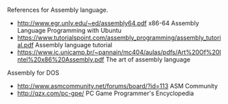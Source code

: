 References for Assembly language.

* http://www.egr.unlv.edu/~ed/assembly64.pdf   x86-64  Assembly Language Programming with Ubuntu
* https://www.tutorialspoint.com/assembly_programming/assembly_tutorial.pdf  Assembly language tutorial
* https://www.ic.unicamp.br/~pannain/mc404/aulas/pdfs/Art%20Of%20Intel%20x86%20Assembly.pdf  The art of assembly language 


Assembly for DOS

* http://www.asmcommunity.net/forums/board/?id=113 ASM Community
* http://qzx.com/pc-gpe/  PC Game Programmer's Encyclopedia
